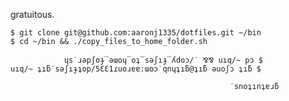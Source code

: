 gratuitous.

    $ git clone git@github.com:aaronj1335/dotfiles.git ~/bin
    $ cd ~/bin && ./copy_files_to_home_folder.sh

                ɥs˙ɹǝpʃoɟ‾ǝɯoɥ‾oʇ‾sǝʃıɟ‾ʎdoɔ/˙ ⅋⅋ uıq/~ pɔ $
    uıq/~ ʇıƃ˙sǝʃıɟʇop/5ƐƐ1ɾuoɹɐɐ:ɯoɔ˙qnɥʇıƃ@ʇıƃ ǝuoʃɔ ʇıƃ $

                                                     ˙snoʇınʇɐɹƃ
